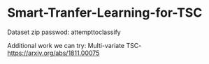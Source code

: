 # Smart-Tranfer-Learning-for-TSC

Dataset zip passwod: attempttoclassify

Additional work we can try:
Multi-variate TSC- https://arxiv.org/abs/1811.00075
